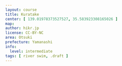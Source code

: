 ```yaml
---
layout: course
title: Kuratake
center: [ 139.01978373527527, 35.583923308165026 ]
map: 
author: hikr.jp
license: CC-BY-NC
area: Otsuki
prefecture: Yamanashi
info:
  level: intermediate
tags: [ river swim, .draft ]
---
```

